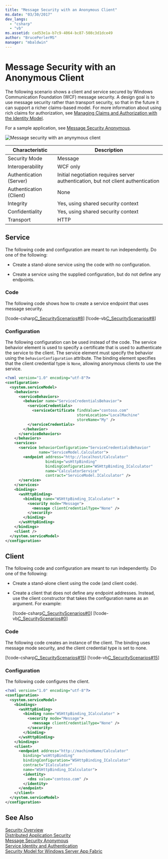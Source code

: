 ```yaml
---
title: "Message Security with an Anonymous Client"
ms.date: "03/30/2017"
dev_langs: 
  - "csharp"
  - "vb"
ms.assetid: cad53e1a-b7c9-4064-bc87-508c3d1dce49
author: "BrucePerlerMS"
manager: "mbaldwin"
---
```

# Message Security with an Anonymous Client
The following scenario shows a client and service secured by Windows Communication Foundation (WCF) message security. A design goal is to use message security rather than transport security, so that in the future it can support a richer claims-based model. For more information about using rich claims for authorization, see [Managing Claims and Authorization with the Identity Model](../../../../docs/framework/wcf/feature-details/managing-claims-and-authorization-with-the-identity-model.md).  
  
 For a sample application, see [Message Security Anonymous](../../../../docs/framework/wcf/samples/message-security-anonymous.md).  
  
 ![Message security with an anynymous client](../../../../docs/framework/wcf/feature-details/media/b361a565-831c-4c10-90d7-66d8eeece0a1.gif "b361a565-831c-4c10-90d7-66d8eeece0a1")  
  
|Characteristic|Description|  
|--------------------|-----------------|  
|Security Mode|Message|  
|Interoperability|WCF only|  
|Authentication (Server)|Initial negotiation requires server authentication, but not client authentication|  
|Authentication (Client)|None|  
|Integrity|Yes, using shared security context|  
|Confidentiality|Yes, using shared security context|  
|Transport|HTTP|  
  
## Service  
 The following code and configuration are meant to run independently. Do one of the following:  
  
-   Create a stand-alone service using the code with no configuration.  
  
-   Create a service using the supplied configuration, but do not define any endpoints.  
  
### Code  
 The following code shows how to create a service endpoint that uses message security.  
  
 [!code-csharp[C_SecurityScenarios#8](../../../../samples/snippets/csharp/VS_Snippets_CFX/c_securityscenarios/cs/source.cs#8)]
 [!code-vb[C_SecurityScenarios#8](../../../../samples/snippets/visualbasic/VS_Snippets_CFX/c_securityscenarios/vb/source.vb#8)]  
  
### Configuration  
 The following configuration can be used instead of the code. The service behavior element is used to specify a certificate that is used to authenticate the service to the client. The service element must specify the behavior using the `behaviorConfiguration` attribute. The binding element specifies that the client credential type is `None`, allowing anonymous clients to use the service.  
  
```xml  
<?xml version="1.0" encoding="utf-8"?>  
<configuration>  
  <system.serviceModel>  
    <behaviors>  
      <serviceBehaviors>  
        <behavior name="ServiceCredentialsBehavior">  
          <serviceCredentials>  
            <serviceCertificate findValue="contoso.com"   
                                storeLocation="LocalMachine"  
                                storeName="My" />  
          </serviceCredentials>  
        </behavior>  
      </serviceBehaviors>  
    </behaviors>  
    <services>  
      <service behaviorConfiguration="ServiceCredentialsBehavior"   
               name="ServiceModel.Calculator">  
        <endpoint address="http://localhost/Calculator"   
                  binding="wsHttpBinding"  
                  bindingConfiguration="WSHttpBinding_ICalculator"   
                  name="CalculatorService"  
                  contract="ServiceModel.ICalculator" />  
      </service>  
    </services>  
    <bindings>  
      <wsHttpBinding>  
        <binding name="WSHttpBinding_ICalculator" >  
          <security mode="Message">  
            <message clientCredentialType="None" />  
          </security>  
        </binding>  
      </wsHttpBinding>  
    </bindings>  
    <client />  
  </system.serviceModel>  
</configuration>  
```  
  
## Client  
 The following code and configuration are meant to run independently. Do one of the following:  
  
-   Create a stand-alone client using the code (and client code).  
  
-   Create a client that does not define any endpoint addresses. Instead, use the client constructor that takes the configuration name as an argument. For example:  
  
     [!code-csharp[C_SecurityScenarios#0](../../../../samples/snippets/csharp/VS_Snippets_CFX/c_securityscenarios/cs/source.cs#0)]
     [!code-vb[C_SecurityScenarios#0](../../../../samples/snippets/visualbasic/VS_Snippets_CFX/c_securityscenarios/vb/source.vb#0)]  
  
### Code  
 The following code creates an instance of the client. The binding uses message mode security, and the client credential type is set to none.  
  
 [!code-csharp[C_SecurityScenarios#15](../../../../samples/snippets/csharp/VS_Snippets_CFX/c_securityscenarios/cs/source.cs#15)]
 [!code-vb[C_SecurityScenarios#15](../../../../samples/snippets/visualbasic/VS_Snippets_CFX/c_securityscenarios/vb/source.vb#15)]  
  
### Configuration  
 The following code configures the client.  
  
```xml  
<?xml version="1.0" encoding="utf-8"?>  
<configuration>  
  <system.serviceModel>  
    <bindings>  
      <wsHttpBinding>  
        <binding name="WSHttpBinding_ICalculator" >  
          <security mode="Message">  
            <message clientCredentialType="None" />  
          </security>  
        </binding>  
      </wsHttpBinding>  
    </bindings>  
    <client>  
      <endpoint address="http://machineName/Calculator"  
        binding="wsHttpBinding"  
        bindingConfiguration="WSHttpBinding_ICalculator"   
        contract="ICalculator"  
        name="WSHttpBinding_ICalculator">  
        <identity>  
          <dns value="contoso.com" />  
        </identity>  
      </endpoint>  
    </client>  
  </system.serviceModel>  
</configuration>  
```  
  
## See Also  
 [Security Overview](../../../../docs/framework/wcf/feature-details/security-overview.md)  
 [Distributed Application Security](../../../../docs/framework/wcf/feature-details/distributed-application-security.md)  
 [Message Security Anonymous](../../../../docs/framework/wcf/samples/message-security-anonymous.md)  
 [Service Identity and Authentication](../../../../docs/framework/wcf/feature-details/service-identity-and-authentication.md)  
 [Security Model for Windows Server App Fabric](http://go.microsoft.com/fwlink/?LinkID=201279&clcid=0x409)
